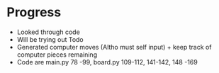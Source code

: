 # Progress
* Looked through code
* Will be trying out Todo
* Generated computer moves (Altho must self input) + keep track of computer pieces remaining 
* Code are main.py 78 -99, board.py 109-112, 141-142, 148 -169
